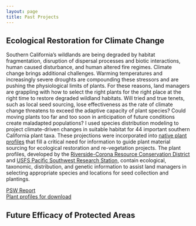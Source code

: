 ```yaml
---
layout: page
title: Past Projects
---
```


## Ecological Restoration for Climate Change
Southern California’s wildlands are being degraded by habitat fragmentation, disruption of dispersal processes and biotic interactions, human caused disturbance, and human altered fire regimes. Climate change brings additional challenges. Warming temperatures and increasingly severe droughts are compounding these stressors and are pushing the physiological limits of plants. For these reasons, land managers are grappling with how to select the right plants for the right place at the right time to restore degraded wildland habitats. Will tried and true tenets, such as local seed sourcing, lose effectiveness as the rate of climate change threatens to exceed the adaptive capacity of plant species? Could moving plants too far and too soon in anticipation of future conditions create maladapted populations? I used species distribution modeling to project climate-driven changes in suitable habitat for 44 important southern California plant taxa. These projections were incorporated into [native plant profiles](https://www.rcrcd.org/native-plant-materials-program) that fill a critical need for information to guide plant material sourcing for ecological restoration and re-vegetation projects. The plant profiles, developed by the [Riverside-Corona Resource Conservation District](https://www.rcrcd.org/) and [USFS Pacific Southwest Research Station](https://www.fs.fed.us/psw/), contain ecological, taxonomic, distribution, and genetic information to assist land managers in selecting appropriate species and locations for seed collection and plantings. 

[PSW Report](https://www.fs.usda.gov/treesearch/pubs/56660)
<br />
[Plant profiles for download](https://rcrcd.specialdistrict.org/plant-profiles)

## Future Efficacy of Protected Areas



